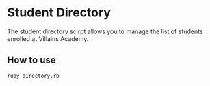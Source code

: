 # Student Directory #

The student directory scirpt allows you to manage the list of students enrolled at Villains Academy.

## How to use ##

```shell
ruby directory.rb
```

